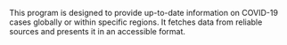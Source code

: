 This program is designed to provide up-to-date information on COVID-19 cases globally or within specific regions. It fetches data from reliable sources and presents it in an accessible format.

